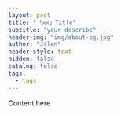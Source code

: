 ```yaml
---
layout: post
title: "「xx」Title"
subtitle: "your describe"
header-img: "img/about-bg.jpg"
author: "Jalen"
header-style: text
hidden: false
catalog: false
tags:
  - tags
---
```


Content here

